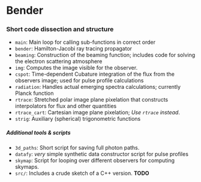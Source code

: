 # Bender


### Short code dissection and structure

* `main`: Main loop for calling sub-functions in correct order
* `bender`: Hamilton-Jacobi ray tracing propagator
* `beaming`: Construction of the beaming function; includes code for solving the electron scattering atmosphere
* `img`: Computes the image visible for the observer.
* `cspot`: Time-dependent Cubature integration of the flux from the observers image; used for pulse profile calculations
* `radiation`: Handles actual emerging spectra calculations; currently Planck function 
* `rtrace`: Stretched polar image plane pixelation that constructs interpolators for flux and other quantities
* `rtrace_cart`: Cartesian image plane pixelation; *Use `rtrace` instead*.
* `strig`: Auxiliary (spherical) trigonometric functions


##### Additional tools & scripts
* `3d_paths`: Short script for saving full photon paths.
* `datafy`: *very* simple synthetic data constructor script for pulse profiles
* `skymap`: Script for looping over different observers for computing skymaps.
* `src/`: Includes a crude sketch of a C++ version. **TODO**
